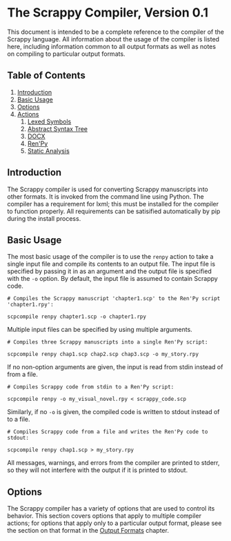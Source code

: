 The Scrappy Compiler, Version 0.1
=================================
This document is intended to be a complete reference to the compiler of the
Scrappy language. All information about the usage of the compiler is listed
here, including information common to all output formats as well as
notes on compiling to particular output formats.

## Table of Contents ##
1.  [Introduction](#introduction)
2.  [Basic Usage](#basic-usage)
3.  [Options](#options)
4.  [Actions](#actions)
	1.  [Lexed Symbols](#lexed-symbols)
	2.  [Abstract Syntax Tree](#abstract-syntax-tree)
	3.  [DOCX](#docx)
	4.  [Ren'Py](#ren-py)
	5.  [Static Analysis](#analysis)
	
## Introduction ##
The Scrappy compiler is used for converting Scrappy manuscripts into other
formats. It is invoked from the command line using Python. The compiler has a
requirement for lxml; this must be installed for the compiler to function
properly. All requirements can be satisified automatically by pip during the
install process.

## Basic Usage ##
The most basic usage of the compiler is to use the `renpy` action to take a
single input file and compile its contents to an output file. The input file
is specified by passing it in as an argument and the output file is specified
with the `-o` option. By default, the input file is assumed to contain Scrappy
code.

```shell
# Compiles the Scrappy manuscript 'chapter1.scp' to the Ren'Py script
'chapter1.rpy':

scpcompile renpy chapter1.scp -o chapter1.rpy
```

Multiple input files can be specified by using multiple arguments.

```shell
# Compiles three Scrappy manuscripts into a single Ren'Py script:

scpcompile renpy chap1.scp chap2.scp chap3.scp -o my_story.rpy
```

If no non-option arguments are given, the input is read from stdin instead of
from a file.

```shell
# Compiles Scrappy code from stdin to a Ren'Py script:

scpcompile renpy -o my_visual_novel.rpy < scrappy_code.scp
```

Similarly, if no `-o` is given, the compiled code is written to stdout instead
of to a file.

```shell
# Compiles Scrappy code from a file and writes the Ren'Py code to stdout:

scpcompile renpy chap1.scp > my_story.rpy
```

All messages, warnings, and errors from the compiler are printed to stderr, so
they will not interfere with the output if it is printed to stdout.

## Options ##
The Scrappy compiler has a variety of options that are used to control its
behavior. This section covers options that apply to multiple compiler actions; for
options that apply only to a particular output format, please see the section on
that format in the [Output Formats](#output-formats) chapter.
